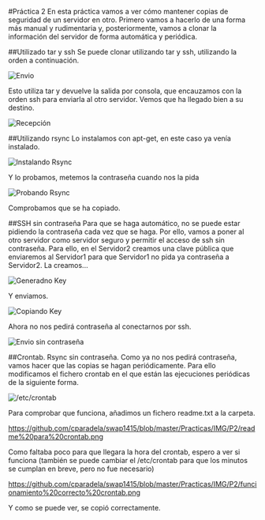 #Práctica 2
En esta práctica vamos a ver cómo mantener copias de seguridad de un servidor en otro.
Primero vamos a hacerlo de una forma más manual y rudimentaria y, posteriormente, vamos a clonar la información del servidor de forma automática y periódica.

##Utilizado tar y ssh
Se puede clonar utilizando tar y ssh, utilizando la orden a continuación.

![Envio](https://github.com/cparadela/swap1415/blob/master/Practicas/IMG/P2/envio%20tarssh.png)

Esto utiliza tar y devuelve la salida por consola, que encauzamos con la orden ssh para enviarla al otro servidor.
Vemos que ha llegado bien a su destino.

![Recepción](https://github.com/cparadela/swap1415/blob/master/Practicas/IMG/P2/recepcion%20tarssh.png?raw=true)

##Utilizando rsync
Lo instalamos con apt-get, en este caso ya venía instalado.

![Instalando Rsync](https://github.com/cparadela/swap1415/blob/master/Practicas/IMG/P2/rsync.png?raw=true)

Y lo probamos, metemos la contraseña cuando nos la pida

![Probando Rsync](https://github.com/cparadela/swap1415/blob/master/Practicas/IMG/P2/rsync%20conpassword.png)

Comprobamos que se ha copiado.

##SSH sin contraseña
Para que se haga automático, no se puede estar pidiendo la contraseña cada vez que se haga. Por ello, vamos a poner al otro servidor como servidor seguro y permitir el acceso de ssh sin contraseña.
Para ello, en el Servidor2 creamos una clave pública que enviaremos al Servidor1 para que Servidor1 no pida ya contraseña a Servidor2.
La creamos...

![Generadno Key](https://github.com/cparadela/swap1415/blob/master/Practicas/IMG/P2/keygen.png)

Y enviamos.

![Copiando Key](https://github.com/cparadela/swap1415/blob/master/Practicas/IMG/P2/copiar%20key.png?raw=true)

Ahora no nos pedirá contraseña al conectarnos por ssh.

![Envio sin contraseña](https://github.com/cparadela/swap1415/blob/master/Practicas/IMG/P2/sin%20contrase%C3%B1a.png)

##Crontab. Rsync sin contraseña.
Como ya no nos pedirá contraseña, vamos hacer que las copias se hagan periódicamente.
Para ello modificamos el fichero crontab en el que están las ejecuciones periódicas de la siguiente forma.

![/etc/crontab](https://github.com/cparadela/swap1415/blob/master/Practicas/IMG/P2/crontab.png)

Para comprobar que funciona, añadimos un fichero readme.txt a la carpeta.

https://github.com/cparadela/swap1415/blob/master/Practicas/IMG/P2/readme%20para%20crontab.png

Como faltaba poco para que llegara la hora del crontab, espero a ver si funciona (también se puede cambiar el /etc/crontab para que los minutos se cumplan en breve, pero no fue necesario)

https://github.com/cparadela/swap1415/blob/master/Practicas/IMG/P2/funcionamiento%20correcto%20crontab.png

Y como se puede ver, se copió correctamente.
